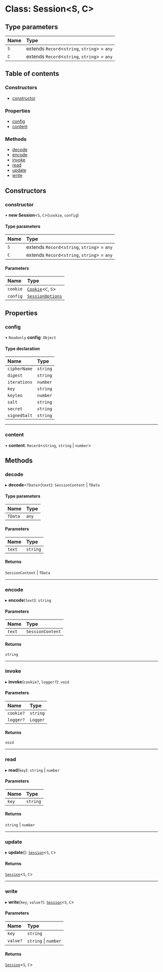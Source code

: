 # Class: Session<S, C\>

## Type parameters

| Name | Type |
| :------ | :------ |
| `S` | extends `Record`<`string`, `string`\> = `any` |
| `C` | extends `Record`<`string`, `string`\> = `any` |

## Table of contents

### Constructors

- [constructor](Session.md#constructor)

### Properties

- [config](Session.md#config)
- [content](Session.md#content)

### Methods

- [decode](Session.md#decode)
- [encode](Session.md#encode)
- [invoke](Session.md#invoke)
- [read](Session.md#read)
- [update](Session.md#update)
- [write](Session.md#write)

## Constructors

### constructor

• **new Session**<`S`, `C`\>(`cookie`, `config`)

#### Type parameters

| Name | Type |
| :------ | :------ |
| `S` | extends `Record`<`string`, `string`\> = `any` |
| `C` | extends `Record`<`string`, `string`\> = `any` |

#### Parameters

| Name | Type |
| :------ | :------ |
| `cookie` | [`Cookie`](Cookie.md)<`C`, `S`\> |
| `config` | [`SessionOptions`](../#sessionoptions) |

## Properties

### config

• `Readonly` **config**: `Object`

#### Type declaration

| Name | Type |
| :------ | :------ |
| `cipherName` | `string` |
| `digest` | `string` |
| `iterations` | `number` |
| `key` | `string` |
| `keylen` | `number` |
| `salt` | `string` |
| `secret` | `string` |
| `signedSalt` | `string` |

___

### content

• **content**: `Record`<`string`, `string` \| `number`\>

## Methods

### decode

▸ **decode**<`TData`\>(`text`): `SessionContent` \| `TData`

#### Type parameters

| Name | Type |
| :------ | :------ |
| `TData` | `any` |

#### Parameters

| Name | Type |
| :------ | :------ |
| `text` | `string` |

#### Returns

`SessionContent` \| `TData`

___

### encode

▸ **encode**(`text`): `string`

#### Parameters

| Name | Type |
| :------ | :------ |
| `text` | `SessionContent` |

#### Returns

`string`

___

### invoke

▸ **invoke**(`cookie?`, `logger?`): `void`

#### Parameters

| Name | Type |
| :------ | :------ |
| `cookie?` | `string` |
| `logger?` | `Logger` |

#### Returns

`void`

___

### read

▸ **read**(`key`): `string` \| `number`

#### Parameters

| Name | Type |
| :------ | :------ |
| `key` | `string` |

#### Returns

`string` \| `number`

___

### update

▸ **update**(): [`Session`](Session.md)<`S`, `C`\>

#### Returns

[`Session`](Session.md)<`S`, `C`\>

___

### write

▸ **write**(`key`, `value?`): [`Session`](Session.md)<`S`, `C`\>

#### Parameters

| Name | Type |
| :------ | :------ |
| `key` | `string` |
| `value?` | `string` \| `number` |

#### Returns

[`Session`](Session.md)<`S`, `C`\>
